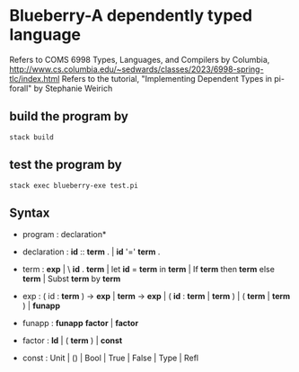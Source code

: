 # Blueberry-A dependently typed language

Refers to COMS 6998 Types, Languages, and Compilers by Columbia, http://www.cs.columbia.edu/~sedwards/classes/2023/6998-spring-tlc/index.html
Refers to the tutorial, "Implementing Dependent Types in pi-forall" by Stephanie Weirich

## build the program by
	stack build


## test the program by
	stack exec blueberry-exe test.pi


## Syntax

- program : declaration*

- declaration : **id** :: **term** .  | **id** '=' **term** .

- term : **exp**
       | \ **id** . **term**
       | let **id** = **term** in **term**
       | If **term** then **term** else **term**
       | Subst **term** by **term**

- exp : ( id : **term** ) -> **exp**
        | **term** -> **exp**
        | ( **id** : **term** | **term** )
        | ( **term** | **term** )
        | **funapp**

- funapp : **funapp** **factor**
          | **factor**

- factor : **Id** | ( **term** ) | **const**


- const : Unit | () | Bool | True | False | Type | Refl      
